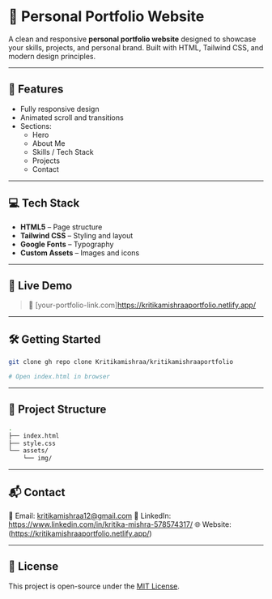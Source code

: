 
# 🌟 Personal Portfolio Website

A clean and responsive **personal portfolio website** designed to showcase your skills, projects, and personal brand. Built with HTML, Tailwind CSS, and modern design principles.

---

## 📌 Features

- Fully responsive design
- Animated scroll and transitions
- Sections:
  - Hero
  - About Me
  - Skills / Tech Stack
  - Projects
  - Contact

---

## 💻 Tech Stack

- **HTML5** – Page structure
- **Tailwind CSS** – Styling and layout
- **Google Fonts** – Typography
- **Custom Assets** – Images and icons

---

## 🚀 Live Demo

> 🔗 [your-portfolio-link.com]https://kritikamishraaportfolio.netlify.app/

---

## 🛠️ Getting Started

```bash
git clone gh repo clone Kritikamishraa/kritikamishraaportfolio

# Open index.html in browser
```

---

## 📁 Project Structure

```bash
.
├── index.html
├── style.css
└── assets/
    └── img/
```

---

## 📬 Contact

📧 Email: kritikamishraa12@gmail.com 
🔗 LinkedIn: https://www.linkedin.com/in/kritika-mishra-578574317/
🌐 Website: (https://kritikamishraaportfolio.netlify.app/)

---

## 📄 License

This project is open-source under the [MIT License](LICENSE).
